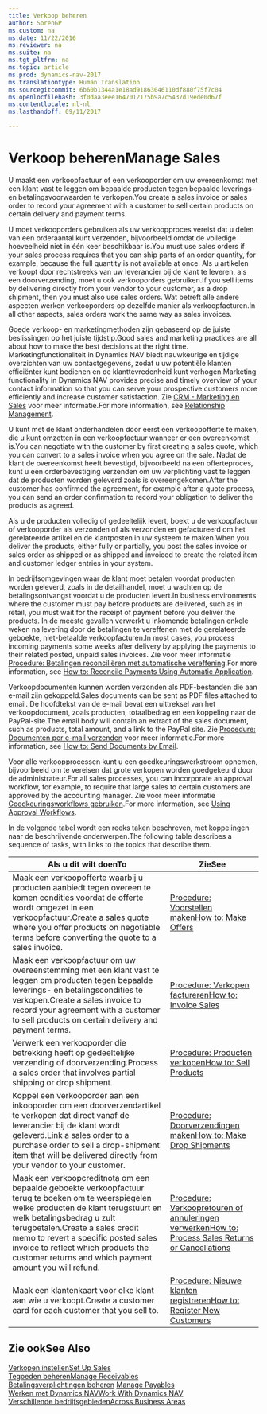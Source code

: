 ```yaml
---
title: Verkoop beheren
author: SorenGP
ms.custom: na
ms.date: 11/22/2016
ms.reviewer: na
ms.suite: na
ms.tgt_pltfrm: na
ms.topic: article
ms.prod: dynamics-nav-2017
ms.translationtype: Human Translation
ms.sourcegitcommit: 6b60b1344a1e18ad91863046110df880f75f7c04
ms.openlocfilehash: 3f0daa3eee1647012175b9a7c5437d19ede0d67f
ms.contentlocale: nl-nl
ms.lasthandoff: 09/11/2017

---
```


# <a name="manage-sales"></a><span data-ttu-id="244fc-102">Verkoop beheren</span><span class="sxs-lookup"><span data-stu-id="244fc-102">Manage Sales</span></span>
<span data-ttu-id="244fc-103">U maakt een verkoopfactuur of een verkooporder om uw overeenkomst met een klant vast te leggen om bepaalde producten tegen bepaalde leverings- en betalingsvoorwaarden te verkopen.</span><span class="sxs-lookup"><span data-stu-id="244fc-103">You create a sales invoice or sales order to record your agreement with a customer to sell certain products on certain delivery and payment terms.</span></span>

<span data-ttu-id="244fc-104">U moet verkooporders gebruiken als uw verkoopproces vereist dat u delen van een orderaantal kunt verzenden, bijvoorbeeld omdat de volledige hoeveelheid niet in één keer beschikbaar is.</span><span class="sxs-lookup"><span data-stu-id="244fc-104">You must use sales orders if your sales process requires that you can ship parts of an order quantity, for example, because the full quantity is not available at once.</span></span> <span data-ttu-id="244fc-105">Als u artikelen verkoopt door rechtstreeks van uw leverancier bij de klant te leveren, als een doorverzending, moet u ook verkooporders gebruiken.</span><span class="sxs-lookup"><span data-stu-id="244fc-105">If you sell items by delivering directly from your vendor to your customer, as a drop shipment, then you must also use sales orders.</span></span> <span data-ttu-id="244fc-106">Wat betreft alle andere aspecten werken verkooporders op dezelfde manier als verkoopfacturen.</span><span class="sxs-lookup"><span data-stu-id="244fc-106">In all other aspects, sales orders work the same way as sales invoices.</span></span>  

<span data-ttu-id="244fc-107">Goede verkoop- en marketingmethoden zijn gebaseerd op de juiste beslissingen op het juiste tijdstip.</span><span class="sxs-lookup"><span data-stu-id="244fc-107">Good sales and marketing practices are all about how to make the best decisions at the right time.</span></span> <span data-ttu-id="244fc-108">Marketingfunctionaliteit in Dynamics NAV biedt nauwkeurige en tijdige overzichten van uw contactgegevens, zodat u uw potentiële klanten efficiënter kunt bedienen en de klanttevredenheid kunt verhogen.</span><span class="sxs-lookup"><span data-stu-id="244fc-108">Marketing functionality in Dynamics NAV provides precise and timely overview of your contact information so that you can serve your prospective customers more efficiently and increase customer satisfaction.</span></span> <span data-ttu-id="244fc-109">Zie [CRM - Marketing en Sales](marketing-relationship-management.md) voor meer informatie.</span><span class="sxs-lookup"><span data-stu-id="244fc-109">For more information, see [Relationship Management](marketing-relationship-management.md).</span></span>

<span data-ttu-id="244fc-110">U kunt met de klant onderhandelen door eerst een verkoopofferte te maken, die u kunt omzetten in een verkoopfactuur wanneer er een overeenkomst is.</span><span class="sxs-lookup"><span data-stu-id="244fc-110">You can negotiate with the customer by first creating a sales quote, which you can convert to a sales invoice when you agree on the sale.</span></span> <span data-ttu-id="244fc-111">Nadat de klant de overeenkomst heeft bevestigd, bijvoorbeeld na een offerteproces, kunt u een orderbevestiging verzenden om uw verplichting vast te leggen dat de producten worden geleverd zoals is overeengekomen.</span><span class="sxs-lookup"><span data-stu-id="244fc-111">After the customer has confirmed the agreement, for example after a quote process, you can send an order confirmation to record your obligation to deliver the products as agreed.</span></span>

<span data-ttu-id="244fc-112">Als u de producten volledig of gedeeltelijk levert, boekt u de verkoopfactuur of verkooporder als verzonden of als verzonden en gefactureerd om het gerelateerde artikel en de klantposten in uw systeem te maken.</span><span class="sxs-lookup"><span data-stu-id="244fc-112">When you deliver the products, either fully or partially, you post the sales invoice or sales order as shipped or as shipped and invoiced to create the related item and customer ledger entries in your system.</span></span>

<span data-ttu-id="244fc-113">In bedrijfsomgevingen waar de klant moet betalen voordat producten worden geleverd, zoals in de detailhandel, moet u wachten op de betalingsontvangst voordat u de producten levert.</span><span class="sxs-lookup"><span data-stu-id="244fc-113">In business environments where the customer must pay before products are delivered, such as in retail, you must wait for the receipt of payment before you deliver the products.</span></span> <span data-ttu-id="244fc-114">In de meeste gevallen verwerkt u inkomende betalingen enkele weken na levering door de betalingen te vereffenen met de gerelateerde geboekte, niet-betaalde verkoopfacturen.</span><span class="sxs-lookup"><span data-stu-id="244fc-114">In most cases, you process incoming payments some weeks after delivery by applying the payments to their related posted, unpaid sales invoices.</span></span> <span data-ttu-id="244fc-115">Zie voor meer informatie [Procedure: Betalingen reconciliëren met automatische vereffening](receivables-how-reconcile-payments-auto-application.md).</span><span class="sxs-lookup"><span data-stu-id="244fc-115">For more information, see [How to: Reconcile Payments Using Automatic Application](receivables-how-reconcile-payments-auto-application.md).</span></span>

<span data-ttu-id="244fc-116">Verkoopdocumenten kunnen worden verzonden als PDF-bestanden die aan e-mail zijn gekoppeld.</span><span class="sxs-lookup"><span data-stu-id="244fc-116">Sales documents can be sent as PDF files attached to email.</span></span> <span data-ttu-id="244fc-117">De hoofdtekst van de e-mail bevat een uittreksel van het verkoopdocument, zoals producten, totaalbedrag en een koppeling naar de PayPal-site.</span><span class="sxs-lookup"><span data-stu-id="244fc-117">The email body will contain an extract of the sales document, such as products, total amount, and a link to the PayPal site.</span></span> <span data-ttu-id="244fc-118">Zie [Procedure: Documenten per e-mail verzenden](ui-how-send-documents-email.md) voor meer informatie.</span><span class="sxs-lookup"><span data-stu-id="244fc-118">For more information, see [How to: Send Documents by Email](ui-how-send-documents-email.md).</span></span>

<span data-ttu-id="244fc-119">Voor alle verkoopprocessen kunt u een goedkeuringswerkstroom opnemen, bijvoorbeeld om te vereisen dat grote verkopen worden goedgekeurd door de administrateur.</span><span class="sxs-lookup"><span data-stu-id="244fc-119">For all sales processes, you can incorporate an approval workflow, for example, to require that large sales to certain customers are approved by the accounting manager.</span></span> <span data-ttu-id="244fc-120">Zie voor meer informatie [Goedkeuringsworkflows gebruiken](across-how-use-approval-workflows.md).</span><span class="sxs-lookup"><span data-stu-id="244fc-120">For more information, see [Using Approval Workflows](across-how-use-approval-workflows.md).</span></span>

<span data-ttu-id="244fc-121">In de volgende tabel wordt een reeks taken beschreven, met koppelingen naar de beschrijvende onderwerpen.</span><span class="sxs-lookup"><span data-stu-id="244fc-121">The following table describes a sequence of tasks, with links to the topics that describe them.</span></span>

|<span data-ttu-id="244fc-122">Als u dit wilt doen</span><span class="sxs-lookup"><span data-stu-id="244fc-122">To</span></span> |<span data-ttu-id="244fc-123">Zie</span><span class="sxs-lookup"><span data-stu-id="244fc-123">See</span></span> |
|---|----|
|<span data-ttu-id="244fc-124">Maak een verkoopofferte waarbij u producten aanbiedt tegen overeen te komen condities voordat de offerte wordt omgezet in een verkoopfactuur.</span><span class="sxs-lookup"><span data-stu-id="244fc-124">Create a sales quote where you offer products on negotiable terms before converting the quote to a sales invoice.</span></span>|[<span data-ttu-id="244fc-125">Procedure: Voorstellen maken</span><span class="sxs-lookup"><span data-stu-id="244fc-125">How to: Make Offers</span></span>](sales-how-make-offers.md)|
|<span data-ttu-id="244fc-126">Maak een verkoopfactuur om uw overeenstemming met een klant vast te leggen om producten tegen bepaalde leverings- en betalingscondities te verkopen.</span><span class="sxs-lookup"><span data-stu-id="244fc-126">Create a sales invoice to record your agreement with a customer to sell products on certain delivery and payment terms.</span></span>|[<span data-ttu-id="244fc-127">Procedure: Verkopen factureren</span><span class="sxs-lookup"><span data-stu-id="244fc-127">How to: Invoice Sales</span></span>](sales-how-invoice-sales.md)|
|<span data-ttu-id="244fc-128">Verwerk een verkooporder die betrekking heeft op gedeeltelijke verzending of doorverzending.</span><span class="sxs-lookup"><span data-stu-id="244fc-128">Process a sales order that involves partial shipping or drop shipment.</span></span>|[<span data-ttu-id="244fc-129">Procedure: Producten verkopen</span><span class="sxs-lookup"><span data-stu-id="244fc-129">How to: Sell Products</span></span>](sales-how-sell-products.md)|
|<span data-ttu-id="244fc-130">Koppel een verkooporder aan een inkooporder om een doorverzendartikel te verkopen dat direct vanaf de leverancier bij de klant wordt geleverd.</span><span class="sxs-lookup"><span data-stu-id="244fc-130">Link a sales order to a purchase order to sell a drop-shipment item that will be delivered directly from your vendor to your customer.</span></span>|[<span data-ttu-id="244fc-131">Procedure: Doorverzendingen maken</span><span class="sxs-lookup"><span data-stu-id="244fc-131">How to: Make Drop Shipments</span></span>](sales-how-drop-shipment.md)|
|<span data-ttu-id="244fc-132">Maak een verkoopcreditnota om een bepaalde geboekte verkoopfactuur terug te boeken om te weerspiegelen welke producten de klant terugstuurt en welk betalingsbedrag u zult terugbetalen.</span><span class="sxs-lookup"><span data-stu-id="244fc-132">Create a sales credit memo to revert a specific posted sales invoice to reflect which products the customer returns and which payment amount you will refund.</span></span>|[<span data-ttu-id="244fc-133">Procedure: Verkoopretouren of annuleringen verwerken</span><span class="sxs-lookup"><span data-stu-id="244fc-133">How to: Process Sales Returns or Cancellations</span></span>](sales-how-process-sales-returns-cancellations.md)|
|<span data-ttu-id="244fc-134">Maak een klantenkaart voor elke klant aan wie u verkoopt.</span><span class="sxs-lookup"><span data-stu-id="244fc-134">Create a customer card for each customer that you sell to.</span></span>|[<span data-ttu-id="244fc-135">Procedure: Nieuwe klanten registreren</span><span class="sxs-lookup"><span data-stu-id="244fc-135">How to: Register New Customers</span></span>](sales-how-register-new-customers.md)|

## <a name="see-also"></a><span data-ttu-id="244fc-136">Zie ook</span><span class="sxs-lookup"><span data-stu-id="244fc-136">See Also</span></span>  
[<span data-ttu-id="244fc-137">Verkopen instellen</span><span class="sxs-lookup"><span data-stu-id="244fc-137">Set Up Sales</span></span>](sales-setup-sales.md)  
[<span data-ttu-id="244fc-138">Tegoeden beheren</span><span class="sxs-lookup"><span data-stu-id="244fc-138">Manage Receivables</span></span>](receivables-manage-receivables.md)  
<span data-ttu-id="244fc-139">[Betalingsverplichtingen beheren](payables-manage-payables.MD)    </span><span class="sxs-lookup"><span data-stu-id="244fc-139">[Manage Payables](payables-manage-payables.MD)    </span></span>  
[<span data-ttu-id="244fc-140">Werken met Dynamics NAV</span><span class="sxs-lookup"><span data-stu-id="244fc-140">Work With Dynamics NAV</span></span>](ui-work-product.md)  
[<span data-ttu-id="244fc-141">Verschillende bedrijfsgebieden</span><span class="sxs-lookup"><span data-stu-id="244fc-141">Across Business Areas</span></span>](ui-across-business-areas.md)

